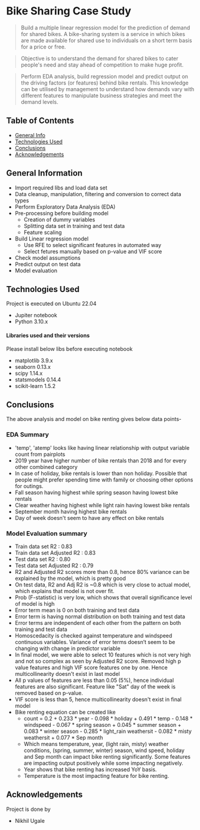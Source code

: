 # Bike Sharing Case Study
> Build a multiple linear regression model for the prediction of demand for shared bikes. A bike-sharing system is a service in which bikes are made available for shared use to individuals on a short term basis for a price or free.

> Objective is to understand the demand for shared bikes to cater people's need and stay ahead of competition to make huge profit.

> Perform EDA analysis, build regression model and predict output on the driving factors (or features) behind bike rentals. This knowledge can be utilised by management to understand how demands vary with different features to manipulate business strategies and meet the demand levels.

## Table of Contents
* [General Info](#general-information)
* [Technologies Used](#technologies-used)
* [Conclusions](#conclusions)
* [Acknowledgements](#acknowledgements)

## General Information
- Import required libs and load data set
- Data cleanup, manipulation, filtering and conversion to correct data types
- Perform Exploratory Data Analysis (EDA)
- Pre-processing before building model
    - Creation of dummy variables
    - Splitting data set in training and test data
    - Feature scaling
- Build Linear regression model
    - Use RFE to select significant features in automated way
    - Select fetures manually based on p-value and VIF score
- Check model assumptions
- Predict output on test data
- Model evaluation

## Technologies Used
Project is executed on Ubuntu 22.04

- Jupiter notebook
- Python 3.10.x

#### Libraries used and their versions
Please install below libs before executing notebook

- matplotlib 3.9.x
- seaborn 0.13.x
- scipy 1.14.x
- statsmodels 0.14.4
- scikit-learn 1.5.2

## Conclusions
The above analysis and model on bike renting gives below data points-

### EDA Summary
- 'temp', 'atemp' looks like having linear relationship with output variable count from pairplots
- 2019 year have higher number of bike rentals than 2018 and for every other combined category
- In case of holiday, bike rentals is lower than non holiday. Possible that people might prefer spending time with family or choosing other options for outings.
- Fall season having highest while spring season having lowest bike rentals
- Clear weather having highest while light rain having lowest bike rentals
- September month having highest bike rentals
- Day of week doesn't seem to have any effect on bike rentals

### Model Evaluation summary
- Train data set R2          : 0.83
- Train data set Adjusted R2 : 0.83 
- Test data set R2           : 0.80
- Test data set Adjusted R2  : 0.79
- R2 and Adjusted R2 scores more than 0.8, hence 80% variance can be explained by the model, which is pretty good
- On test data, R2 and Adj R2 is ~0.8 which is very close to actual model, which explains that model is not over fit.
- Prob (F-statistic) is very low, which shows that overall significance level of model is high
- Error term mean is 0 on both training and test data
- Error term is having normal distribution on both training and test data
- Error terms are independent of each other from the pattern on both training and test data
- Homoscedacity is checked against temperature and windspeed continuous variables. Variance of error terms doesn’t seem to be changing with change in predictor variable
- In final model, we were able to select 10 features which is not very high and not so complex as seen by Adjusted R2 score. Removed high p value features and high VIF score features one by one. Hence multicollinearity doesn't exist in last model
- All p values of features are less than 0.05 (5%), hence individual features are also significant. Feature like "Sat" day of the week is removed based on p-value.
- VIF score is less than 5, hence multicollinearity doesn't exist in final model
- Bike renting equation can be created like
  - count = 0.2 + 0.233 * year - 0.098 * holiday + 0.491 * temp - 0.148 * windspeed - 0.067 * spring season + 0.045 * summer season + 0.083 * winter season - 0.285 * light_rain weathersit - 0.082 * misty weathersit + 0.077 * Sep month
  - Which means temperature, year, (light rain, misty) weather conditions, (spring, summer, winter) season, wind speed, holiday and Sep month can impact bike renting significantly. Some features are impacting output positively while some impacting negatively.
  - Year shows that bike renting has increased YoY basis.
  - Temperature is the most impacting feature for bike renting.

## Acknowledgements
Project is done by

- Nikhil Ugale

